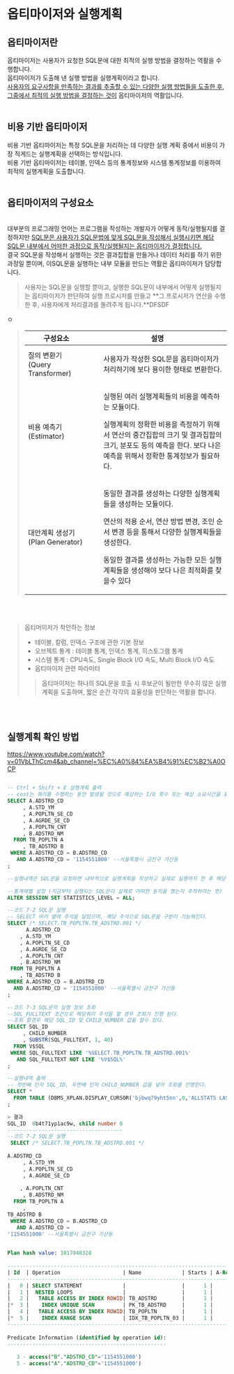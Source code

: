 <h1>옵티마이저와 실행계획</h1>

<h2>옵티마이저란</h2>
옵티마이저는 사용자가 요청한 SQL문에 대한 최적의 실행 방법을 결정하는 역활을 수행합니다. 
<BR>
옵티마이저가 도출해 낸 실행 방법을 실행계획이라고 합니다.
<BR>
<U>사용자의 요구사항을 만족하는 결과를 추출할 수 있는 다양한 실행 방법들을 도출한 후, 그중에서 최적의 실행 방법을 결정하는 것이</U> 옵티마이저의 역활입니다.

<BR>
<BR>

<h2>비용 기반 옵티마이저</h2>
비용 기반 옵티마이저는 특정 SQL문을 처리하는 데 다양한 실행 계획 중에서 비용이 가장 적게드는 실행계획을 선택하는 방식입니다.
<BR>
비용 기반 옵티마이저는 테이블, 인덱스 등의 통계정보와 시스템 통계정보를 이용하여 최적의 실행계획을 도출합니다.

<BR>
<BR>

<h2>옵티마이저의 구성요소</h2>

<br>
대부분의 프로그래밍 언어는 프로그램을 작성하는 개발자가 어떻게 동작/실행될지를 결정하지만 <U> SQL문은 사용자가 SQL문법에 맞게 SQL문을 작성해서 실행시키면 해당 SQL문 내부에서 어떠한 과정으로 동작/실행될지는 옵티마이저가 결정합니다.</U>
<BR>
결국 SQL문을 작성해서 실행하는 것은 결과집합을 만들거나 데이터 처리를 하기 위한 과정일 뿐이며, 이SQL문을 실행하는 내부 모듈을 만드는 역활은 옵티마이저가 담당합니다.

>사용자는  SQL문을 실행할 뿐이고, 실행한 SQL문이 내부에서 어떻게 실행될지는 옵티마이저가 판단하여 실행 프로시저를 만들고 **그 프로시저가 연산을 수행한 후, 사용자에게 처리결과를 돌려주게 됩니다.**DFSDF

ㅇ<BR>

>|구성요소|설명|
>|-------|----|
>|질의 변환기(Query Transformer)| <ul>사용자가 작성한 SQL문을 옵티마이저가 처리하기에 보다 용이한 형태로 변환한다.</ul>|
>|비용 예측기(Estimator)| <ul>실행된 여러 실행계획들의 비용을 예측하는 모듈이다.</ul><ul>실행계획의 정확한 비용을 측정하기 위해서 연산의 중간집합의 크기 및 결과집합의 크기, 분포도 등의 예측을 한다. 보다 나은 예측을 위해서 정확한 통계정보가 필요하다.</ul>|
>|대안계획 생성기(Plan Generator)| <ul>동일한 결과를 생성하는 다양한 실행계획들을 생성하는 모듈이다.</ul><ul>연산의 적용 순서, 연산 방법 변경, 조인 순서 변경 등을 통해서 다양한 실행계획들을 생성한다.</ul><ul>동일한 결과를 생성하는 가능한 모든 실행계획들을 생성해야 보다 나은 최적화를 찾을수 있다</ul>|

<BR>
<BR>

> 옵티머이저가 착안하는 정보
> * 테이블, 칼럼, 인덱스 구조에 관한 기본 정보
> * 오브젝트 통계 : 테이블 통계, 인덱스 통계, 히스토그램 통계
> * 시스템 통계 : CPU속도, Single Block I/O 속도, Multi Block I/O 속도
> * 옵티마이저 관련 파라미터
> > 옵티마이저는 하나의 SQL문을 호출 시 후보군이 될만한 무수히 많은 실행계획을 도출하며, 짧은 순간 각각의 효율성을 판단하는 역활을 합니다.

<BR>
<BR>

<H2>실행계획 확인 방법</H2>

https://www.youtube.com/watch?v=01VbLThCcm4&ab_channel=%EC%A0%84%EA%B4%91%EC%B2%A0OCP

```SQL

-- Ctrl + Shift + E 실행계획 출력
-- cost는 쿼리를 수행하는 동안 발생될 것으로 예상하는 I/O 횟수 또는 예상 소요시간을 표현한 값이다.
SELECT A.ADSTRD_CD
     , A.STD_YM
     , A.POPLTN_SE_CD
     , A.AGRDE_SE_CD
     , A.POPLTN_CNT
     , B.ADSTRD_NM
  FROM TB_POPLTN A
     , TB_ADSTRD B
 WHERE A.ADSTRD_CD = B.ADSTRD_CD
   AND A.ADSTRD_CD = '1154551000' --서울특별시 금천구 가산동
;

--실행내역은 SQL문을 요청하면 내부적으로 실행계획을 작성하고 실제로 실행까지 한 후 해당 SQL문의 실행이 어떠한 방식으로 되었으며 실제 걸린 시간과 비영은 얼마나 들었는지 나오는 것이다.

--통계레벨 설정 (지금부터 실행되는 SQL문이 실제로 어떠한 동작을 했는지 추적하라는 뜻)
ALTER SESSION SET STATISTICS_LEVEL = ALL;

--코드 7-2 SQL문 실행
-- SELECT 바러 옆에 주석을 달았으며, 해당 주석으로 SQL문을 구분이 가능해진다.
SELECT /* SELECT.TB_POPLTN.TB_ADSTRD.001 */
      A.ADSTRD_CD
    , A.STD_YM
    , A.POPLTN_SE_CD
    , A.AGRDE_SE_CD
    , A.POPLTN_CNT
    , B.ADSTRD_NM
 FROM TB_POPLTN A
    , TB_ADSTRD B
WHERE A.ADSTRD_CD = B.ADSTRD_CD
  AND A.ADSTRD_CD = '1154551000' --서울특별시 금천구 가산동
;

--코드 7-3 SQL문의 실행 정보 조회
--SQL_FULLTEXT 조건으로 해당쿼리 주석을 할 경우 조회가 진행 된다.
--조회 할경우 해당 SQL_ID 및 CHILD_NUMBER 값을 알수 있다.
SELECT SQL_ID
     , CHILD_NUMBER
     , SUBSTR(SQL_FULLTEXT, 1, 40)
  FROM V$SQL
 WHERE SQL_FULLTEXT LIKE '%SELECT.TB_POPLTN.TB_ADSTRD.001%'
   AND SQL_FULLTEXT NOT LIKE '%V$SQL%'
;

--실행내역 출력
-- 첫번째 인자 SQL_ID, 두번째 인자 CHILD_NUMBER 값을 넣어 조회를 진행한다.
SELECT *
  FROM TABLE (DBMS_XPLAN.DISPLAY_CURSOR('bjbwq79yht5nn',0,'ALLSTATS LAST -ROWS'))
;

> 결과
SQL_ID  8b4t71yp1ac9w, child number 0
-------------------------------------
--코드 7-2 SQL문 실행
 SELECT /* SELECT.TB_POPLTN.TB_ADSTRD.001 */
       
A.ADSTRD_CD
     , A.STD_YM
     , A.POPLTN_SE_CD
     , A.AGRDE_SE_CD
 
    , A.POPLTN_CNT
     , B.ADSTRD_NM
  FROM TB_POPLTN A
     , 
TB_ADSTRD B
 WHERE A.ADSTRD_CD = B.ADSTRD_CD
   AND A.ADSTRD_CD = 
'1154551000' --서울특별시 금천구 가산동

 
Plan hash value: 1817048328
 
--------------------------------------------------------------------------------------------------
| Id  | Operation                    | Name             | Starts | A-Rows |   A-Time   | Buffers |
--------------------------------------------------------------------------------------------------
|   0 | SELECT STATEMENT             |                  |      1 |     33 |00:00:00.01 |      41 |
|   1 |  NESTED LOOPS                |                  |      1 |     33 |00:00:00.01 |      41 |
|   2 |   TABLE ACCESS BY INDEX ROWID| TB_ADSTRD        |      1 |      1 |00:00:00.01 |       3 |
|*  3 |    INDEX UNIQUE SCAN         | PK_TB_ADSTRD     |      1 |      1 |00:00:00.01 |       2 |
|   4 |   TABLE ACCESS BY INDEX ROWID| TB_POPLTN        |      1 |     33 |00:00:00.01 |      38 |
|*  5 |    INDEX RANGE SCAN          | IDX_TB_POPLTN_03 |      1 |     33 |00:00:00.01 |       5 |
--------------------------------------------------------------------------------------------------
 
Predicate Information (identified by operation id):
---------------------------------------------------
 
   3 - access("B"."ADSTRD_CD"='1154551000')
   5 - access("A"."ADSTRD_CD"='1154551000')
 
```





